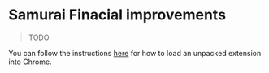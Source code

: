 # Samurai Finacial improvements

> TODO

You can follow the instructions [here](https://developer.chrome.com/docs/extensions/mv3/getstarted/#unpacked) for how to load an unpacked extension into Chrome.
